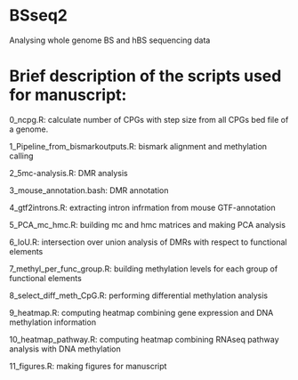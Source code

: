 # BSseq2
Analysing whole genome BS and hBS sequencing data

# Brief description of the scripts used for manuscript:
0_ncpg.R: calculate number of CPGs with step size from all CPGs bed file of a genome.

1_Pipeline_from_bismarkoutputs.R: bismark alignment and methylation calling

2_5mc-analysis.R: DMR analysis

3_mouse_annotation.bash: DMR annotation

4_gtf2introns.R: extracting intron infrmation from mouse GTF-annotation

5_PCA_mc_hmc.R: building mc and hmc matrices and making PCA analysis

6_IoU.R: intersection over union analysis of DMRs with respect to functional elements

7_methyl_per_func_group.R: building methylation levels for each group of functional elements

8_select_diff_meth_CpG.R: performing differential methylation analysis

9_heatmap.R: computing heatmap combining gene expression and DNA methylation information

10_heatmap_pathway.R: computing heatmap combining RNAseq pathway analysis with DNA methylation

11_figures.R: making figures for manuscript
